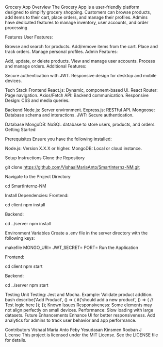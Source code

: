 Grocery App
Overview
The Grocery App is a user-friendly platform designed to simplify grocery shopping. Customers can browse products, add items to their cart, place orders, and manage their profiles. Admins have dedicated features to manage inventory, user accounts, and order processing.

Features
User Features:

Browse and search for products.
Add/remove items from the cart.
Place and track orders.
Manage personal profiles.
Admin Features:

Add, update, or delete products.
View and manage user accounts.
Process and manage orders.
Additional Features:

Secure authentication with JWT.
Responsive design for desktop and mobile devices.

Tech Stack
Frontend
React.js: Dynamic, component-based UI.
React Router: Page navigation.
Axios/Fetch API: Backend communication.
Responsive Design: CSS and media queries.

Backend
Node.js: Server environment.
Express.js: RESTful API.
Mongoose: Database schema and interactions.
JWT: Secure authentication.

Database
MongoDB: NoSQL database to store users, products, and orders.
Getting Started

Prerequisites
Ensure you have the following installed:

Node.js: Version X.X.X or higher.
MongoDB: Local or cloud instance.


Setup Instructions
Clone the Repository

git clone https://github.com/VishaalMariaAnto/SmartInternz-NM.git

Navigate to the Project Directory

cd SmartInternz-NM

Install Dependencies:
Frontend:

cd client
npm install

Backend:

cd ../server
npm install

Environment Variables
Create a .env file in the server directory with the following keys:

makefile
MONGO_URI=<Your MongoDB URI>
JWT_SECRET=<Your Secret Key>
PORT=<Backend Port>
Run the Application

Frontend:

cd client
npm start

Backend:

cd ../server
npm start

Testing
Unit Testing: Jest and Mocha.
Example: Validate product addition.
bash
describe('Add Product', () => {
  it('should add a new product', () => {
    // Test logic here
  });
});
Known Issues
Responsiveness: Some elements may not align perfectly on small devices.
Performance: Slow loading with large datasets.
Future Enhancements
Enhance UI for better responsiveness.
Add analytics for admins to track user behavior and app performance.

Contributors
Vishaal Maria Anto
Feby Yesudasan
Kinsmen
Rooban J
License
This project is licensed under the MIT License. See the LICENSE file for details.
